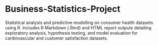 # Business-Statistics-Project
Statistical analysis and predictive modelling on consumer health datasets using R. Includes R Markdown (.Rmd) and HTML report outputs detailing exploratory analysis, hypothesis testing, and model evaluation for cardiovascular and customer satisfaction datasets.
